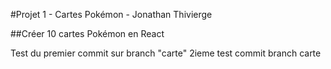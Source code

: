 #Projet 1 - Cartes Pokémon - Jonathan Thivierge

##Créer 10 cartes Pokémon en React

Test du premier commit sur branch "carte"
2ieme test commit branch carte